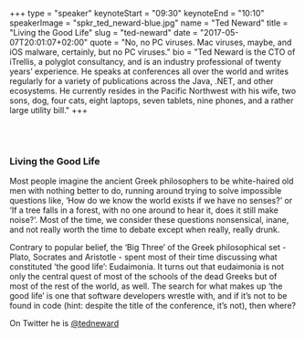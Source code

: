 +++
type         = "speaker"
keynoteStart = "09:30"
keynoteEnd   = "10:10"
speakerImage = "spkr_ted_neward-blue.jpg"
name         = "Ted Neward"
title        = "Living the Good Life"
slug         = "ted-neward"
date         = "2017-05-07T20:01:07+02:00"
quote        = "No, no PC viruses. Mac viruses, maybe, and iOS malware, certainly, but no PC viruses."
bio          = "Ted Neward is the CTO of iTrellis, a polyglot consultancy, and is an industry professional of twenty years’ experience. He speaks at conferences all over the world and writes regularly for a variety of publications across the Java, .NET, and other ecosystems. He currently resides in the Pacific Northwest with his wife, two sons, dog, four cats, eight laptops, seven tablets, nine phones, and a rather large utility bill."
+++

<br/>
<br/>

### Living the Good Life

Most people imagine the ancient Greek philosophers to be white-haired old men with nothing better to do, running around trying to solve impossible questions like, ‘How do we know the world exists if we have no senses?’ or ‘If a tree falls in a forest, with no one around to hear it, does it still make noise?’. Most of the time, we consider these questions nonsensical, inane, and not really worth the time to debate except when really, really drunk.

Contrary to popular belief, the ‘Big Three’ of the Greek philosophical set - Plato, Socrates and Aristotle - spent most of their time discussing what constituted ‘the good life’: Eudaimonia. It turns out that eudaimonia is not only the central quest of most of the schools of the dead Greeks but of most of the rest of the world, as well. The search for what makes up ‘the good life’ is one that software developers wrestle with, and if it’s not to be found in code (hint: despite the title of the conference, it’s not), then where?

On Twitter he is [@tedneward](https://twitter.com/tedneward)
